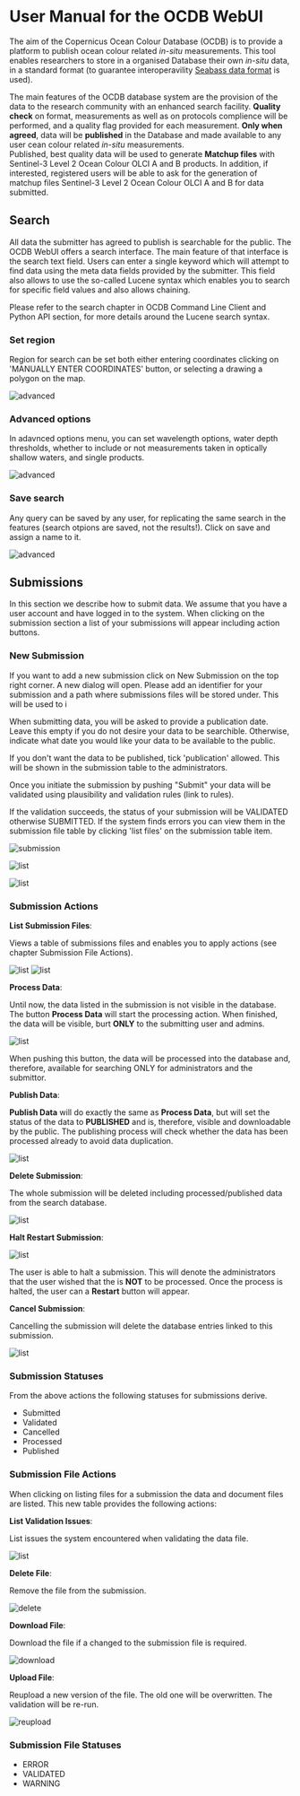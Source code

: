 # User Manual for the OCDB WebUI

The aim of the Copernicus Ocean Colour Database (OCDB) is to provide a platform to publish
ocean colour related _in-situ_ measurements. This tool enables researchers to store in a organised Database
their own _in-situ_ data, in a standard format (to guarantee interoperavility [Seabass data format](https://earthdata.nasa.gov/esdis/eso/standards-and-references/ascii-file-format-guidelines-for-earth-science-data/seabass-data-file-format) is used). 

The main features of the OCDB database system are the provision of the data to the research
community with an enhanced search facility. 
__Quality check__ on format, measurements as well as on protocols complience will be performed, and a quality flag provided for each measurement. 
__Only when agreed__, data will be __published__ in the Database and made available to any user cean colour related _in-situ_ measurements.  
Published, best quality data will be used to generate __Matchup files__ with Sentinel-3 Level 2 Ocean Colour OLCI A and B products.
In addition, if interested, registered users will be able to ask for the generation of matchup files Sentinel-3 Level 2 Ocean Colour OLCI A and B for data submitted.  

## Search

All data the submitter has agreed to publish is searchable for the public. 
The OCDB WebUI offers a search interface. The main feature of that interface is the search text field.
Users can enter a single keyword which will attempt to find data using the meta
data fields provided by the submitter. This field also allows to use the
so-called Lucene syntax which enables you to search for specific field values
and also allows chaining.

Please refer to the search chapter in OCDB Command Line Client and Python API section, for more details around the Lucene search syntax.

### Set region
Region for search can be set both either entering coordinates clicking on 'MANUALLY ENTER COORDINATES' button, or selecting a drawing a polygon on the map.

![advanced](docs/source/static/webui/select_region.png)

### Advanced options

In adavnced options menu, you can set wavelength options, water depth thresholds, whether to include or not measurements taken in optically shallow waters, and single products. 

![advanced](docs/source/static/webui/advanced_options.png)

### Save search
Any query can be saved by any user, for replicating the same search in the features (search otpions are saved, not the results!). Click on save and assign a name to it.

![advanced](docs/source/static/webui/save_search.png)

## Submissions

In this section we describe how to submit data. We assume that you have a user 
account and have logged in to the system. When clicking on the submission section a list of your submissions will appear including action buttons.

### New Submission

If you want to add a new submission click on New Submission on the top right corner.
A new dialog will open. Please add an identifier for your submission and a path
where submissions files will be stored under. This will be used to i

When submitting data, you will be asked to provide a publication date. Leave this empty if you do not desire your data to be searchible. Otherwise, indicate
what date you would like your data to be available to the public.

If you don't want the data to be published, tick 'publication' allowed. This 
will be shown in the submission table to the administrators.   

Once you initiate the submission by pushing "Submit" your data will be validated
using plausibility and validation rules (link to rules).

If the validation succeeds, the status of your submission will be VALIDATED 
otherwise SUBMITTED. If the system finds errors you can view them in the 
submission file table by clicking 'list files' on the submission table item. 


![submission](static/webui/submission_dialog.png)

![list](static/webui/submission_validation_results.png)

![list](static/webui/submission_process.png)

### Submission Actions

__List Submission Files__:

Views a table of submissions files and enables you to apply actions (see
chapter Submission File Actions). 

![list](static/webui/list.png)
![list](static/webui/submission_list.png)

__Process Data__:

Until now, the data listed in the submission is not visible in the database.
The button __Process Data__ will start the processing action. When finished,
the data will be visible, burt __ONLY__ to the submitting user and admins. 

![list](static/webui/process.png)

When pushing this button, the data will be processed into the database and, 
therefore, available for searching ONLY for administrators and the submittor.

__Publish Data__:

__Publish Data__ will do exactly the same as __Process Data__, but will set
the status of the data to __PUBLISHED__ and is, therefore, visible and
downloadable by the public. The publishing process will check whether the
data has been processed already to avoid data duplication. 

![list](static/webui/publish.png)

__Delete Submission__:

The whole submission will be deleted including processed/published data from the search database.

![list](static/webui/delete.png)
 
__Halt Restart Submission__:

![list](static/webui/play.png)

The user is able to halt a submission. This will denote the administrators that the
user wished that the is __NOT__ to be processed. Once the process is halted, the user 
can a __Restart__ button will appear. 

__Cancel Submission__:

Cancelling the submission will delete the database entries linked to this submission.

![list](static/webui/cancel.png)

### Submission Statuses

From the above actions the following statuses for submissions derive.

- Submitted
- Validated
- Cancelled
- Processed
- Published

### Submission File Actions

When clicking on listing files for a submission the data and document
files are listed. This new table provides the following actions:

__List Validation Issues__:

List issues the system encountered when validating the data file.

![list](static/webui/list.png)

__Delete File__:

Remove the file from the submission.

![delete](static/webui/delete.png)

__Download File__:

Download the file if a changed to the submission file is required.

![download](static/webui/download.png)


__Upload File__:

Reupload a new version of the file. The old one will be overwritten. The 
validation will be re-run.

![reupload](static/webui/upload.png)


### Submission File Statuses

- ERROR
- VALIDATED
- WARNING



